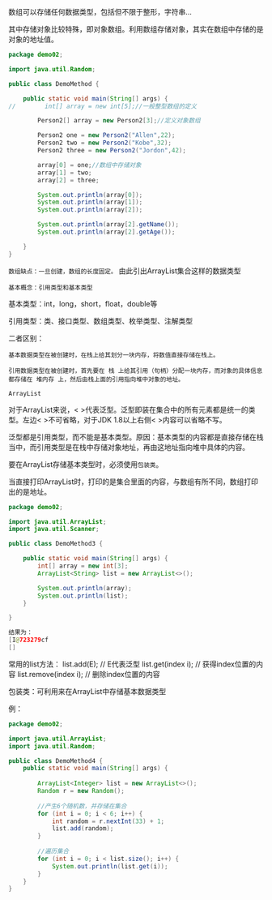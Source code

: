 数组可以存储任何数据类型，包括但不限于整形，字符串...

其中存储对象比较特殊，即对象数组。利用数组存储对象，其实在数组中存储的是对象的地址值。

```java
package demo02;

import java.util.Random;

public class DemoMethod {

    public static void main(String[] args) {
//        int[] array = new int[5];//一般整型数组的定义

        Person2[] array = new Person2[3];//定义对象数组

        Person2 one = new Person2("Allen",22);
        Person2 two = new Person2("Kobe",32);
        Person2 three = new Person2("Jordon",42);

        array[0] = one;//数组中存储对象
        array[1] = two;
        array[2] = three;

        System.out.println(array[0]);
        System.out.println(array[1]);
        System.out.println(array[2]);

        System.out.println(array[2].getName());
        System.out.println(array[2].getAge());

    }
}
```
  
`数组缺点：一旦创建，数组的长度固定。`  由此引出ArrayList集合这样的数据类型

`基本概念：引用类型和基本类型`

基本类型：int，long，short，float，double等

引用类型：类、接口类型、数组类型、枚举类型、注解类型

二者区别：

    基本数据类型在被创建时，在栈上给其划分一块内存，将数值直接存储在栈上。
    
    引用数据类型在被创建时，首先要在 栈 上给其引用（句柄）分配一块内存，而对象的具体信息都存储在 堆内存 上，然后由栈上面的引用指向堆中对象的地址。

`ArrayList`   

对于ArrayList来说，< >代表泛型。泛型即装在集合中的所有元素都是统一的类型。左边< >不可省略，对于JDK 1.8以上右侧< >内容可以省略不写。

泛型都是引用类型，而不能是基本类型。原因：基本类型的内容都是直接存储在栈当中，而引用类型是在栈中存储对象地址，再由这地址指向堆中具体的内容。

要在ArrayList存储基本类型时，必须使用`包装类`。

当直接打印ArrayList时，打印的是集合里面的内容，与数组有所不同，数组打印出的是地址。
```java
package demo02;

import java.util.ArrayList;
import java.util.Scanner;

public class DemoMethod3 {

    public static void main(String[] args) {
        int[] array = new int[3];
        ArrayList<String> list = new ArrayList<>();

        System.out.println(array);
        System.out.println(list);
    }

}

结果为： 
[I@723279cf
[]
```

常用的list方法：
    list.add(E);  // E代表泛型
    list.get(index i);  // 获得index位置的内容
    list.remove(index i); // 删除index位置的内容
    
包装类：可利用来在ArrayList中存储基本数据类型

例：
```java
package demo02;

import java.util.ArrayList;
import java.util.Random;

public class DemoMethod4 {
    public static void main(String[] args) {
    
        ArrayList<Integer> list = new ArrayList<>();
        Random r = new Random();
        
        //产生6个随机数，并存储在集合
        for (int i = 0; i < 6; i++) {
            int random = r.nextInt(33) + 1;
            list.add(random);
        }
        
        //遍历集合
        for (int i = 0; i < list.size(); i++) {
            System.out.println(list.get(i));
        }
    }
}
```
















